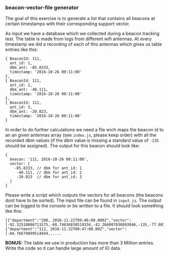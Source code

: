 ### beacon-vector-file generator

The goal of this exercise is to generate a list that contains all beacons at certain timestamps with their corresponding support vector.

As input we have a database which we collected during a beacon tracking test. The table is made from logs from different wifi antennas. At every timestamp we did a recording of each of this antennas which gives us table entries like this:

```
{ BeaconId: 111,
  ant_id: 1,
  dbm_ant: -85.8333,
  timestamp: '2016-10-26 00:11:00'
},
{ BeaconId: 111,
  ant_id: 2,
  dbm_ant: -40.111,
  timestamp: '2016-10-26 00:11:00'
},
{ BeaconId: 111,
  ant_id: 3,
  dbm_ant: -20.023,
  timestamp: '2016-10-26 00:11:00'
}
```
In order to do further calculations we need a file wich maps the beacon id to an an given antennas array (see ``index.js``, please keep order) with all the recorded dbm values (if the dbm value is missing a standard value of ``-135`` should be assigned). The output for this beacon should look like:
```
{
  beacon: '111, 2016-10-26 00:11:00',
  vector: [
    -85.8333, // dbm for ant_id: 1
     -40.111, // dbm for ant_id: 2
     -20.023  // dbm for ant_id: 3
  ]
}
```

Please write a script which outputs the vectors for all beacons (the beacons dont have to be sorted). The input file can be found in ``input.js``. The output can be logged to the console or be written to a file. It should look something like this:
```
[{"department":"208, 2016-11-22T09:46:00.000Z","vector":[-92.32518086711575,-68.74636830519334,-42.266007838893046,-135,-77.80792406374334,-19.698948991976884]},{"department":"112, 2016-11-22T09:47:00.00Z","vector":[-84.76679099514944,.....
```

**BONUS:** The table we use in production has more than 3 Million entries. Write the code so it can handle large amount of IO data.
